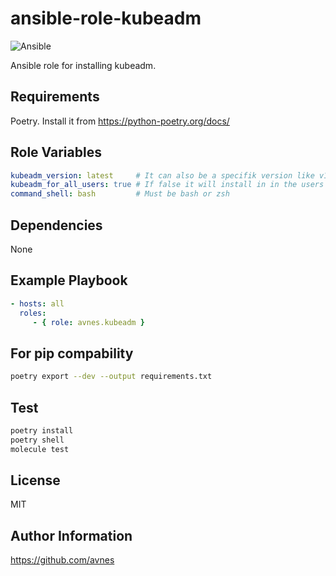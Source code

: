 # ansible-role-kubeadm

![Ansible](https://github.com/avnes/ansible-role-kubeadm/actions/workflows/ansible.yaml/badge.svg)

Ansible role for installing kubeadm.

## Requirements

Poetry. Install it from <https://python-poetry.org/docs/>

## Role Variables

```yaml
kubeadm_version: latest     # It can also be a specifik version like v1.21.4
kubeadm_for_all_users: true # If false it will install in in the users ~/bin directory
command_shell: bash         # Must be bash or zsh
```

## Dependencies

None

## Example Playbook

```yaml
- hosts: all
  roles:
     - { role: avnes.kubeadm }
```

## For pip compability

```bash
poetry export --dev --output requirements.txt
```

## Test

```bash
poetry install
poetry shell
molecule test
```

## License

MIT

## Author Information

<https://github.com/avnes>
